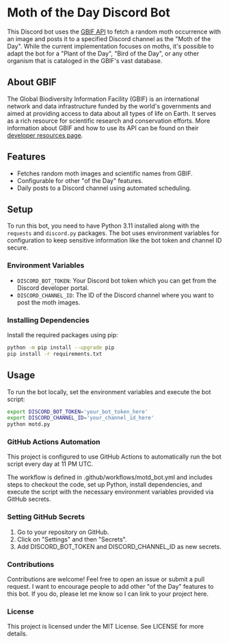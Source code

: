# Moth of the Day Discord Bot

This Discord bot uses the [GBIF API](https://www.gbif.org/developer/summary) to fetch a random moth occurrence with an image and posts it to a specified Discord channel as the "Moth of the Day". While the current implementation focuses on moths, it's possible to adapt the bot for a "Plant of the Day", "Bird of the Day", or any other organism that is cataloged in the GBIF's vast database.

## About GBIF

The Global Biodiversity Information Facility (GBIF) is an international network and data infrastructure funded by the world's governments and aimed at providing access to data about all types of life on Earth. It serves as a rich resource for scientific research and conservation efforts. More information about GBIF and how to use its API can be found on their [developer resources page](https://www.gbif.org/developer/summary).

## Features

- Fetches random moth images and scientific names from GBIF.
- Configurable for other "of the Day" features.
- Daily posts to a Discord channel using automated scheduling.
## Setup

To run this bot, you need to have Python 3.11 installed along with the `requests` and `discord.py` packages. The bot uses environment variables for configuration to keep sensitive information like the bot token and channel ID secure.

### Environment Variables

- `DISCORD_BOT_TOKEN`: Your Discord bot token which you can get from the Discord developer portal.
- `DISCORD_CHANNEL_ID`: The ID of the Discord channel where you want to post the moth images.

### Installing Dependencies

Install the required packages using pip:

```bash
python -m pip install --upgrade pip
pip install -r requirements.txt
```

## Usage
To run the bot locally, set the environment variables and execute the bot script:
```bash
export DISCORD_BOT_TOKEN='your_bot_token_here'
export DISCORD_CHANNEL_ID='your_channel_id_here'
python motd.py
```

### GitHub Actions Automation
This project is configured to use GitHub Actions to automatically run the bot script every day at 11 PM UTC.

The workflow is defined in .github/workflows/motd_bot.yml and includes steps to checkout the code, set up Python, install dependencies, and execute the script with the necessary environment variables provided via GitHub secrets.

### Setting GitHub Secrets
1. Go to your repository on GitHub.
2. Click on "Settings" and then "Secrets".
3. Add DISCORD_BOT_TOKEN and DISCORD_CHANNEL_ID as new secrets.

### Contributions
Contributions are welcome! Feel free to open an issue or submit a pull request.
I want to encourage people to add other "of the Day" features to this bot. If you do, please let me know so I can link to your project here.

### License
This project is licensed under the MIT License. See LICENSE for more details.